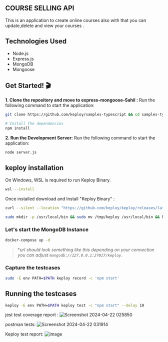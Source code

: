 
## COURSE SELLING API

This is an application to create online courses also with that you can update,delete and view your courses .

## Technologies Used
- Node.js
- Express.js
- MongoDB
- Mongoose

## Get Started! 🎬

**1. Clone the repository and move to express-mongoose-Sahil :**
Run the following command to start the application:

```bash
git clone https://github.com/keploy/samples-typescript && cd samples-typescript/express-mongoose-Sahil

# Install the dependencies
npm install
```

**2. Run the Development Server:**
Run the following command to start the application:

```Bash
node server.js
```


## keploy installation

On Windows, WSL is required to run Keploy Binary. 

```bash
wsl --install
```

Once installed download and Install "Keploy Binary" :

```bash
curl --silent --location "https://github.com/keploy/keploy/releases/latest/download/keploy_linux_amd64.tar.gz" | tar xz -C /tmp

sudo mkdir -p /usr/local/bin && sudo mv /tmp/keploy /usr/local/bin && keploy
```

### Let's start the MongoDB Instance


```zsh
docker-compose up -d
```
> **url should look something like this depending on your connection you can adjust `mongodb://127.0.0.1:27017/keploy`.*

### Capture the testcases

```bash
sudo -E env PATH=$PATH keploy record -c 'npm start'
```
## Running the testcases

```bash
keploy -E env PATH=$PATH keploy test -c "npm start" --delay 10
```

jest test coverage report : 
![Screenshot 2024-04-22 025850](https://github.com/s2ahil/samples-typescript/assets/101473078/f60570d0-b998-4b4a-912d-80d4c73604e3)

postman tests: 
![Screenshot 2024-04-22 031914](https://github.com/s2ahil/samples-typescript/assets/101473078/1ee5850e-3d31-46bd-bb5e-f842e5262cdd)

Keploy test report:
![image](https://github.com/s2ahil/samples-typescript/assets/101473078/48f2b866-04d1-433b-9270-34c15786893c)
